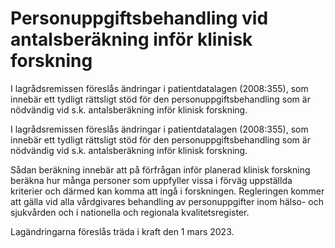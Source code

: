 # Personuppgiftsbehandling vid antalsberäkning inför klinisk forskning

I lagrådsremissen föreslås ändringar i patientdatalagen (2008:355), som innebär ett tydligt rättsligt stöd för den personuppgiftsbehandling som är nödvändig vid s.k. antalsberäkning inför klinisk forskning.

I lagrådsremissen föreslås ändringar i patientdatalagen (2008:355), som innebär ett tydligt rättsligt stöd för den personuppgiftsbehandling som är nödvändig vid s.k. antalsberäkning inför klinisk forskning.

Sådan beräkning innebär att på förfrågan inför planerad klinisk forskning beräkna hur många personer som uppfyller vissa i förväg uppställda kriterier och därmed kan komma att ingå i forskningen. Regleringen kommer att gälla vid alla vårdgivares behandling av personuppgifter inom hälso- och sjukvården och i nationella och regionala kvalitetsregister.

Lagändringarna föreslås träda i kraft den 1 mars 2023.
